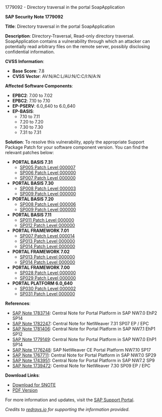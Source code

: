 1779092 - Directory traversal in the portal SoapApplication

**SAP Security Note 1779092**

**Title**: Directory traversal in the portal SoapApplication

**Description**:
Directory-Traversal, Read-only directory traversal.
SoapApplication contains a vulnerability through which an attacker can potentially read arbitrary files on the remote server, possibly disclosing confidential information.

**CVSS Information**:
- **Base Score**: 7.8
- **CVSS Vector**: AV:N/AC:L/AU:N/C:C/I:N/A:N

**Affected Software Components**:
- **EPBC2**: 7.00 to 7.02
- **EPBC2**: 7.10 to 7.10
- **EP-PSERV**: 6.0_640 to 6.0_640
- **EP-BASIS**:
  - 7.10 to 7.11
  - 7.20 to 7.20
  - 7.30 to 7.30
  - 7.31 to 7.31

**Solution**:
To resolve this vulnerability, apply the appropriate Support Package Patch for your software component version. You can find the relevant patches below:

- **PORTAL BASIS 7.31**
  - [SP005 Patch Level 000007](https://me.sap.com/sap/support/swdc/notes?cvnr=01200314690200014354&support_package=SP005&patch_level=000007)
  - [SP006 Patch Level 000000](https://me.sap.com/sap/support/swdc/notes?cvnr=01200314690200014354&support_package=SP006&patch_level=000000)
  - [SP007 Patch Level 000000](https://me.sap.com/sap/support/swdc/notes?cvnr=01200314690200014354&support_package=SP007&patch_level=000000)
- **PORTAL BASIS 7.30**
  - [SP008 Patch Level 000003](https://me.sap.com/sap/support/swdc/notes?cvnr=01200615320200014915&support_package=SP008&patch_level=000003)
  - [SP009 Patch Level 000000](https://me.sap.com/sap/support/swdc/notes?cvnr=01200615320200014915&support_package=SP009&patch_level=000000)
- **PORTAL BASIS 7.20**
  - [SP008 Patch Level 000006](https://me.sap.com/sap/support/swdc/notes?cvnr=01200615320200012946&support_package=SP008&patch_level=000006)
  - [SP009 Patch Level 000000](https://me.sap.com/sap/support/swdc/notes?cvnr=01200615320200012946&support_package=SP009&patch_level=000000)
- **PORTAL BASIS 7.11**
  - [SP011 Patch Level 000000](https://me.sap.com/sap/support/swdc/notes?cvnr=01200314690200007005&support_package=SP011&patch_level=000000)
  - [SP012 Patch Level 000000](https://me.sap.com/sap/support/swdc/notes?cvnr=01200314690200007005&support_package=SP012&patch_level=000000)
- **PORTAL FRAMEWORK 7.01**
  - [SP007 Patch Level 000014](https://me.sap.com/sap/support/swdc/notes?cvnr=01200615320200010816&support_package=SP007&patch_level=000014)
  - [SP013 Patch Level 000000](https://me.sap.com/sap/support/swdc/notes?cvnr=01200615320200010816&support_package=SP013&patch_level=000000)
  - [SP014 Patch Level 000000](https://me.sap.com/sap/support/swdc/notes?cvnr=01200615320200010816&support_package=SP014&patch_level=000000)
- **PORTAL FRAMEWORK 7.02**
  - [SP013 Patch Level 000000](https://me.sap.com/sap/support/swdc/notes?cvnr=01200615320200012488&support_package=SP013&patch_level=000000)
  - [SP014 Patch Level 000000](https://me.sap.com/sap/support/swdc/notes?cvnr=01200615320200012488&support_package=SP014&patch_level=000000)
- **PORTAL FRAMEWORK 7.00**
  - [SP028 Patch Level 000000](https://me.sap.com/sap/support/swdc/notes?cvnr=01200314690200004659&support_package=SP028&patch_level=000000)
  - [SP029 Patch Level 000000](https://me.sap.com/sap/support/swdc/notes?cvnr=01200314690200004659&support_package=SP029&patch_level=000000)
- **PORTAL PLATFORM 6.0_640**
  - [SP030 Patch Level 000002](https://me.sap.com/sap/support/swdc/notes?cvnr=01200314690200004174&support_package=SP030&patch_level=000002)
  - [SP031 Patch Level 000000](https://me.sap.com/sap/support/swdc/notes?cvnr=01200314690200004174&support_package=SP031&patch_level=000000)

**References**:
- [SAP Note 1783714](https://me.sap.com/notes/1783714): Central Note for Portal Platform in SAP NW7.0 EhP2 SP14
- [SAP Note 1782247](https://me.sap.com/notes/1782247): Central Note for NetWeaver 7.31 SP07 EP / EPC
- [SAP Note 1781406](https://me.sap.com/notes/1781406): Central Note for Portal Platform in SAP NW7.1 EhP1 SP12
- [SAP Note 1779149](https://me.sap.com/notes/1779149): Central Note for Portal Platform in SAP NW7.0 EhP1 SP14
- [SAP Note 1776248](https://me.sap.com/notes/1776248): SAP NetWeaver CE Portal Platform NW7.10 SP17
- [SAP Note 1767711](https://me.sap.com/notes/1767711): Central Note for Portal Platform in SAP NW7.0 SP29
- [SAP Note 1743951](https://me.sap.com/notes/1743951): Central Note for Portal Platform in SAP NW7.2 SP9
- [SAP Note 1739472](https://me.sap.com/notes/1739472): Central Note for NetWeaver 7.30 SP09 EP / EPC

**Download Links**:
- [Download for SNOTE](https://notesdownloads.sap.com/note/0040000017541772017)
- [PDF Version](https://userapps.support.sap.com/sap/support/sfm/notes/print/0001779092?language=en-US&token=4239A69D6A05E846224C663DDC510B57)

For more information and updates, visit the [SAP Support Portal](https://me.sap.com/).

*Credits to [redrays.io](https://redrays.io) for supporting the information provided.*